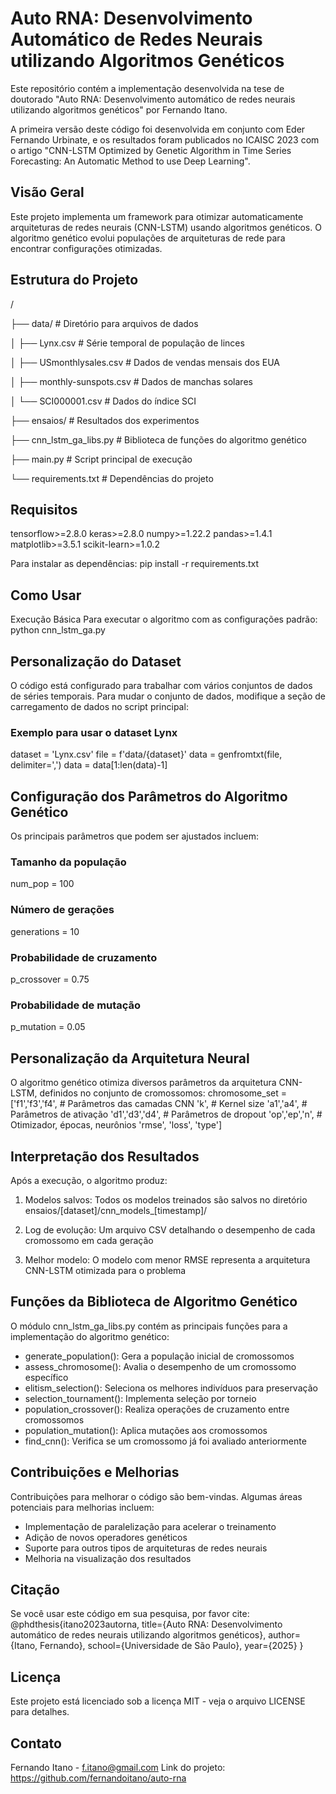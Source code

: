 # Auto RNA: Desenvolvimento Automático de Redes Neurais utilizando Algoritmos Genéticos

Este repositório contém a implementação desenvolvida na tese de doutorado "Auto RNA: Desenvolvimento automático de redes neurais utilizando algoritmos genéticos" por Fernando Itano.

A primeira versão deste código foi desenvolvida em conjunto com Eder Fernando Urbinate, e os resultados foram publicados no ICAISC 2023 com o artigo "CNN-LSTM Optimized by Genetic Algorithm in Time Series Forecasting: An Automatic Method to use Deep Learning".

## Visão Geral
Este projeto implementa um framework para otimizar automaticamente arquiteturas de redes neurais (CNN-LSTM) usando algoritmos genéticos. O algoritmo genético evolui populações de arquiteturas de rede para encontrar configurações otimizadas.

## Estrutura do Projeto

/

├── data/                      # Diretório para arquivos de dados

│   ├── Lynx.csv               # Série temporal de população de linces

│   ├── USmonthlysales.csv     # Dados de vendas mensais dos EUA

│   ├── monthly-sunspots.csv   # Dados de manchas solares

│   └── SCI000001.csv          # Dados do índice SCI

├── ensaios/                   # Resultados dos experimentos

├── cnn_lstm_ga_libs.py        # Biblioteca de funções do algoritmo genético

├── main.py                    # Script principal de execução

└── requirements.txt           # Dependências do projeto


## Requisitos
tensorflow>=2.8.0
keras>=2.8.0
numpy>=1.22.2
pandas>=1.4.1
matplotlib>=3.5.1
scikit-learn>=1.0.2

Para instalar as dependências:
pip install -r requirements.txt

## Como Usar
Execução Básica
Para executar o algoritmo com as configurações padrão:
python cnn_lstm_ga.py

## Personalização do Dataset
O código está configurado para trabalhar com vários conjuntos de dados de séries temporais. Para mudar o conjunto de dados, modifique a seção de carregamento de dados no script principal:

### Exemplo para usar o dataset Lynx
dataset = 'Lynx.csv'
file = f'data/{dataset}'
data = genfromtxt(file, delimiter=',')
data = data[1:len(data)-1]

## Configuração dos Parâmetros do Algoritmo Genético
Os principais parâmetros que podem ser ajustados incluem:
### Tamanho da população
num_pop = 100

### Número de gerações
generations = 10

### Probabilidade de cruzamento
p_crossover = 0.75

### Probabilidade de mutação
p_mutation = 0.05

## Personalização da Arquitetura Neural
O algoritmo genético otimiza diversos parâmetros da arquitetura CNN-LSTM, definidos no conjunto de cromossomos:
chromosome_set = ['f1','f3','f4',    # Parâmetros das camadas CNN
                  'k',                # Kernel size
                  'a1','a4',          # Parâmetros de ativação
                  'd1','d3','d4',     # Parâmetros de dropout
                  'op','ep','n',      # Otimizador, épocas, neurônios
                  'rmse', 'loss', 'type']

## Interpretação dos Resultados
Após a execução, o algoritmo produz:

1. Modelos salvos: Todos os modelos treinados são salvos no diretório ensaios/[dataset]/cnn_models_[timestamp]/

2. Log de evolução: Um arquivo CSV detalhando o desempenho de cada cromossomo em cada geração

3. Melhor modelo: O modelo com menor RMSE representa a arquitetura CNN-LSTM otimizada para o problema

## Funções da Biblioteca de Algoritmo Genético
O módulo cnn_lstm_ga_libs.py contém as principais funções para a implementação do algoritmo genético:

- generate_population(): Gera a população inicial de cromossomos
- assess_chromosome(): Avalia o desempenho de um cromossomo específico
- elitism_selection(): Seleciona os melhores indivíduos para preservação
- selection_tournament(): Implementa seleção por torneio
- population_crossover(): Realiza operações de cruzamento entre cromossomos
- population_mutation(): Aplica mutações aos cromossomos
- find_cnn(): Verifica se um cromossomo já foi avaliado anteriormente

## Contribuições e Melhorias
Contribuições para melhorar o código são bem-vindas. Algumas áreas potenciais para melhorias incluem:

- Implementação de paralelização para acelerar o treinamento
- Adição de novos operadores genéticos
- Suporte para outros tipos de arquiteturas de redes neurais
- Melhoria na visualização dos resultados

## Citação
Se você usar este código em sua pesquisa, por favor cite:
@phdthesis{itano2023autorna,
  title={Auto RNA: Desenvolvimento automático de redes neurais utilizando algoritmos genéticos},
  author={Itano, Fernando},
  school={Universidade de São Paulo},
  year={2025}
}

## Licença
Este projeto está licenciado sob a licença MIT - veja o arquivo LICENSE para detalhes.

## Contato
Fernando Itano - f.itano@gmail.com
Link do projeto: https://github.com/fernandoitano/auto-rna
